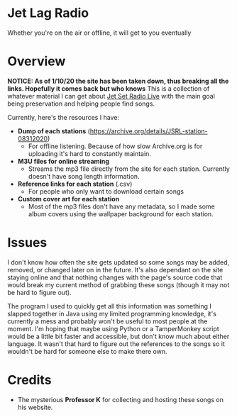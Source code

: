 # Jet Lag Radio
Whether you're on the air or offline, it will get to you eventually

# Overview

**NOTICE: As of 1/10/20 the site has been taken down, thus breaking all the links.  Hopefully it comes back but who knows**
This is a collection of whatever material I can get about [Jet Set Radio Live](https://jetsetradio.live) with the main goal being preservation and helping people find songs.

Currently, here's the resources I have:
- **Dump of each stations** (https://archive.org/details/JSRL-station-08312020)
  - For offline listening.  Because of how slow Archive.org is for uploading it's hard to constantly maintain.
- **M3U files for online streaming**
  - Streams the mp3 file directly from the site for each station. Currently doesn't have song length information.
- **Reference links for each station** (.csv)
  - For people who only want to download certain songs
- **Custom cover art for each station**
  - Most of the mp3 files don't have any metadata, so I made some album covers using the wallpaper background for each station.
  

# Issues
I don't know how often the site gets updated so some songs may be added, removed, or changed later on in the future.  It's also dependant on the site staying online and that nothing changes with the page's source code that would break my current method of grabbing these songs (though it may not be hard to figure out).

The program I used to quickly get all this information was something I slapped together in Java using my limited programming knowledge, it's currently a mess and probably won't be useful to most people at the moment.  I'm hoping that maybe using Python or a TamperMonkey script would be a little bit faster and accessible, but don't know much about either language.  It wasn't that hard to figure out the references to the songs so it wouldn't be hard for someone else to make there own.

# Credits
* The mysterious **Professor K** for collecting and hosting these songs on his website.
